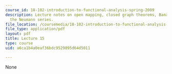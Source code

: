 ```yaml
---
course_id: 18-102-introduction-to-functional-analysis-spring-2009
description: Lecture notes on open mapping, closed graph theorems, Banach space, and
  the Neumann series.
file_location: /coursemedia/18-102-introduction-to-functional-analysis-spring-2009/a6ca1b4a0eaf36bdc9529895d64d5011_MIT18_102s09_lec15.pdf
file_type: application/pdf
layout: pdf
title: Lecture 15
type: course
uid: a6ca1b4a0eaf36bdc9529895d64d5011

---
```

None